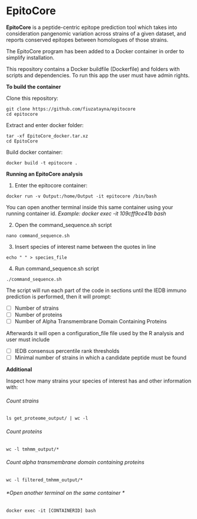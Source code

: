 # EpitoCore

**EpitoCore** is a peptide-centric epitope prediction tool which takes into consideration pangenomic variation across strains of a given dataset, and reports conserved epitopes between homologues of those strains.

The EpitoCore program has been added to a Docker container in order to simplify installation.

This repository contains a Docker buildfile (Dockerfile) and folders with scripts and dependencies. To run this app the user must have admin rights.

**To build the container** 

Clone this repository:

```console
git clone https://github.com/fiuzatayna/epitocore
cd epitocore
```
Extract and enter docker folder:

```console
tar -xf EpitoCore_docker.tar.xz
cd EpitoCore
```
Build docker container:
```console
docker build -t epitocore .
```

**Running an EpitoCore analysis**

1. Enter the epitocore container:

```console
docker run -v Output:/home/Output -it epitocore /bin/bash
```

You can open another terminal inside this same container using your running container id. 
*Example: docker exec -it 109cff9ce41b bash*

2. Open the command_sequence.sh script

```console
nano command_sequence.sh
```

3. Insert species of interest name between the quotes in line

```console
echo " " > species_file
```

4. Run command_sequence.sh script

```console
./command_sequence.sh
```

The script will run each part of the code in sections until the IEDB immuno prediction is performed, then it will prompt:

- [ ] Number of strains
- [ ] Number of proteins
- [ ] Number of Alpha Transmembrane Domain Containing Proteins

Afterwards it will open a configuration_file file used by the R analysis and user must include

- [ ] IEDB consensus percentile rank thresholds
- [ ] Minimal number of strains in which a candidate peptide must be found

**Additional**

Inspect how many strains your species of interest has and other information with:

###### *Count strains*
```console
ls get_proteome_output/ | wc -l
```

###### *Count proteins*
```console
wc -l tmhmm_output/*
```

###### *Count alpha transmembrane domain containing proteins*
```console
wc -l filtered_tmhmm_output/*
```


###### *Open another terminal on the same container *
```console
docker exec -it [CONTAINERID] bash
```


<!---
6. Configure parameters for epitope selection 

```console
nano /scripts/configuration_file.R
```

7. Execute the r_command_sequence.sh 

```console
chmod u+x r_command_sequence.sh
./r_command_sequence.sh
```

8. Export results to your host machine
-->

